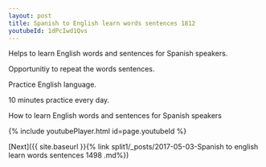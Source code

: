 ```yaml
---
layout: post
title: Spanish to English learn words sentences 1812 
youtubeId: 1dPcIwd1Qvs
---
```

 
 
Helps to learn English words and sentences for Spanish speakers.

Opportunitiy to repeat the words sentences. 

Practice English language. 
 
10 minutes practice every day. 
 
How to learn English words and sentences for Spanish speakers 
 
{% include youtubePlayer.html id=page.youtubeId %}
 
 
[Next]({{ site.baseurl }}{% link  split1/_posts/2017-05-03-Spanish to english learn words sentences 1498 .md%})
 
